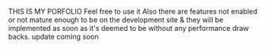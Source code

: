 THIS IS MY PORFOLIO
Feel free to use it
Also there are features not enabled or not mature enough to be on the development site & they will be implemented as soon as it's deemed to be without any performance draw backs. update coming soon
